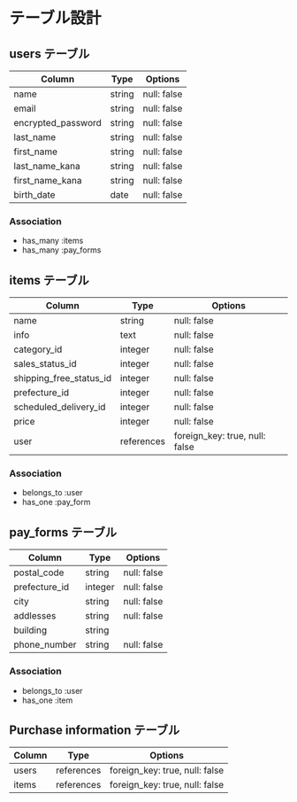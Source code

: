 # テーブル設計

## users テーブル

| Column              | Type   | Options     |
| ------------------- | ------ | ----------- |
| name                | string | null: false |
| email               | string | null: false |
| encrypted_password  | string | null: false |
| last_name           | string | null: false |
| first_name          | string | null: false |
| last_name_kana      | string | null: false |
| first_name_kana     | string | null: false |
| birth_date          | date   | null: false |


### Association

- has_many :items
- has_many :pay_forms

## items テーブル

| Column                       | Type        | Options     |
| ---------------------------- | ----------- | ----------- |
| name                         | string      | null: false |
| info                         | text        | null: false |
| category_id                  | integer     | null: false |
| sales_status_id              | integer     | null: false |
| shipping_free_status_id      | integer     | null: false |
| prefecture_id                | integer     | null: false |
| scheduled_delivery_id        | integer     | null: false |
| price                        | integer     | null: false |
| user                         | references  | foreign_key: true, null: false   |


### Association

- belongs_to :user
- has_one :pay_form

## pay_forms テーブル

| Column         | Type       | Options            |
| -------------- | ---------- | ------------------ |
| postal_code    | string     | null: false        |
| prefecture_id  | integer    | null: false        |
| city           | string     | null: false        |  
| addlesses      | string     | null: false        | 
| building       | string     |                    |
| phone_number   | string     | null: false        |

### Association

- belongs_to :user
- has_one :item

## Purchase information テーブル
| Column         | Type       | Options            |
| -------------- | ---------- | ------------------ |
| users          | references | foreign_key: true, null: false  |
| items          | references | foreign_key: true, null: false  |

